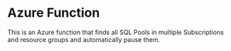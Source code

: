 # Azure Function

This is an Azure function that finds all SQL Pools in multiple Subscriptions and resource groups and automatically pause them.
